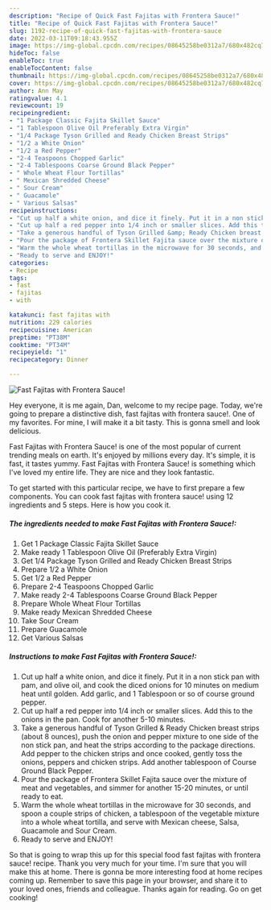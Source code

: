 ```yaml
---
description: "Recipe of Quick Fast Fajitas with Frontera Sauce!"
title: "Recipe of Quick Fast Fajitas with Frontera Sauce!"
slug: 1192-recipe-of-quick-fast-fajitas-with-frontera-sauce
date: 2022-03-11T09:18:43.955Z
image: https://img-global.cpcdn.com/recipes/08645258be0312a7/680x482cq70/fast-fajitas-with-frontera-sauce-recipe-main-photo.jpg
hideToc: false
enableToc: true
enableTocContent: false
thumbnail: https://img-global.cpcdn.com/recipes/08645258be0312a7/680x482cq70/fast-fajitas-with-frontera-sauce-recipe-main-photo.jpg
cover: https://img-global.cpcdn.com/recipes/08645258be0312a7/680x482cq70/fast-fajitas-with-frontera-sauce-recipe-main-photo.jpg
author: Ann May
ratingvalue: 4.1
reviewcount: 19
recipeingredient:
- "1 Package Classic Fajita Skillet Sauce"
- "1 Tablespoon Olive Oil Preferably Extra Virgin"
- "1/4 Package Tyson Grilled and Ready Chicken Breast Strips"
- "1/2 a White Onion"
- "1/2 a Red Pepper"
- "2-4 Teaspoons Chopped Garlic"
- "2-4 Tablespoons Coarse Ground Black Pepper"
- " Whole Wheat Flour Tortillas"
- " Mexican Shredded Cheese"
- " Sour Cream"
- " Guacamole"
- " Various Salsas"
recipeinstructions:
- "Cut up half a white onion, and dice it finely. Put it in a non stick pan with pam, and olive oil, and cook the diced onions for 10 minutes on medium heat until golden. Add garlic, and 1 Tablespoon or so of course ground pepper."
- "Cut up half a red pepper into 1/4 inch or smaller slices. Add this to the onions in the pan. Cook for another 5-10 minutes."
- "Take a generous handful of Tyson Grilled &amp; Ready Chicken breast strips (about 8 ounces), push the onion and pepper mixture to one side of the non stick pan, and heat the strips according to the package directions. Add pepper to the chicken strips and once cooked, gently toss the onions, peppers and chicken strips. Add another tablespoon of Course Ground Black Pepper."
- "Pour the package of Frontera Skillet Fajita sauce over the mixture of meat and vegetables, and simmer for another 15-20 minutes, or until ready to eat."
- "Warm the whole wheat tortillas in the microwave for 30 seconds, and spoon a couple strips of chicken, a tablespoon of the vegetable mixture into a whole wheat tortilla, and serve with Mexican cheese, Salsa, Guacamole and Sour Cream."
- "Ready to serve and ENJOY!"
categories:
- Recipe
tags:
- fast
- fajitas
- with

katakunci: fast fajitas with 
nutrition: 229 calories
recipecuisine: American
preptime: "PT38M"
cooktime: "PT34M"
recipeyield: "1"
recipecategory: Dinner

---
```



![Fast Fajitas with Frontera Sauce!](https://img-global.cpcdn.com/recipes/08645258be0312a7/680x482cq70/fast-fajitas-with-frontera-sauce-recipe-main-photo.jpg)

Hey everyone, it is me again, Dan, welcome to my recipe page. Today, we're going to prepare a distinctive dish, fast fajitas with frontera sauce!. One of my favorites. For mine, I will make it a bit tasty. This is gonna smell and look delicious.

Fast Fajitas with Frontera Sauce! is one of the most popular of current trending meals on earth. It's enjoyed by millions every day. It's simple, it is fast, it tastes yummy. Fast Fajitas with Frontera Sauce! is something which I've loved my entire life. They are nice and they look fantastic.




To get started with this particular recipe, we have to first prepare a few components. You can cook fast fajitas with frontera sauce! using 12 ingredients and 5 steps. Here is how you cook it.

<!--inarticleads1-->

##### The ingredients needed to make Fast Fajitas with Frontera Sauce!:

1. Get 1 Package Classic Fajita Skillet Sauce
1. Make ready 1 Tablespoon Olive Oil (Preferably Extra Virgin)
1. Get 1/4 Package Tyson Grilled and Ready Chicken Breast Strips
1. Prepare 1/2 a White Onion
1. Get 1/2 a Red Pepper
1. Prepare 2-4 Teaspoons Chopped Garlic
1. Make ready 2-4 Tablespoons Coarse Ground Black Pepper
1. Prepare  Whole Wheat Flour Tortillas
1. Make ready  Mexican Shredded Cheese
1. Take  Sour Cream
1. Prepare  Guacamole
1. Get  Various Salsas




<!--inarticleads2-->

##### Instructions to make Fast Fajitas with Frontera Sauce!:

1. Cut up half a white onion, and dice it finely. Put it in a non stick pan with pam, and olive oil, and cook the diced onions for 10 minutes on medium heat until golden. Add garlic, and 1 Tablespoon or so of course ground pepper.
1. Cut up half a red pepper into 1/4 inch or smaller slices. Add this to the onions in the pan. Cook for another 5-10 minutes.
1. Take a generous handful of Tyson Grilled &amp; Ready Chicken breast strips (about 8 ounces), push the onion and pepper mixture to one side of the non stick pan, and heat the strips according to the package directions. Add pepper to the chicken strips and once cooked, gently toss the onions, peppers and chicken strips. Add another tablespoon of Course Ground Black Pepper.
1. Pour the package of Frontera Skillet Fajita sauce over the mixture of meat and vegetables, and simmer for another 15-20 minutes, or until ready to eat.
1. Warm the whole wheat tortillas in the microwave for 30 seconds, and spoon a couple strips of chicken, a tablespoon of the vegetable mixture into a whole wheat tortilla, and serve with Mexican cheese, Salsa, Guacamole and Sour Cream.
1. Ready to serve and ENJOY!



So that is going to wrap this up for this special food fast fajitas with frontera sauce! recipe. Thank you very much for your time. I'm sure that you will make this at home. There is gonna be more interesting food at home recipes coming up. Remember to save this page in your browser, and share it to your loved ones, friends and colleague. Thanks again for reading. Go on get cooking!
